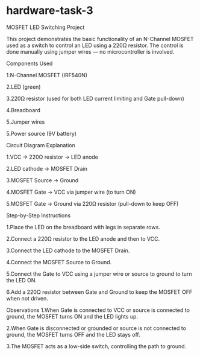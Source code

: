 # hardware-task-3

MOSFET LED Switching Project

This project demonstrates the basic functionality of an N-Channel MOSFET used as a switch to control an LED using a 220Ω resistor. The control is done manually using jumper wires — no microcontroller is involved.

Components Used

1.N-Channel MOSFET (IRF540N)

2.LED (green)

3.220Ω resistor (used for both LED current limiting and Gate pull-down)

4.Breadboard

5.Jumper wires

5.Power source (9V battery)

Circuit Diagram Explanation

1.VCC → 220Ω resistor → LED anode

2.LED cathode → MOSFET Drain

3.MOSFET Source → Ground

4.MOSFET Gate → VCC via jumper wire (to turn ON)

5.MOSFET Gate → Ground via 220Ω resistor (pull-down to keep OFF)

Step-by-Step Instructions

1.Place the LED on the breadboard with legs in separate rows.

2.Connect a 220Ω resistor to the LED anode and then to VCC.

3.Connect the LED cathode to the MOSFET Drain.

4.Connect the MOSFET Source to Ground.

5.Connect the Gate to VCC using a jumper wire or source to ground to turn the LED ON.

6.Add a 220Ω resistor between Gate and Ground to keep the MOSFET OFF when not driven.


Observations
1.When Gate is connected to VCC or source is connected to ground, the MOSFET turns ON and the LED lights up.

2.When Gate is disconnected or grounded or source is not connected to ground, the MOSFET turns OFF and the LED stays off.

3.The MOSFET acts as a low-side switch, controlling the path to ground.

